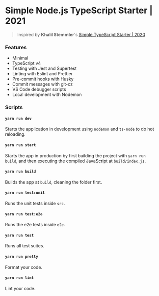 # Simple Node.js TypeScript Starter | 2021

> Inspired by **Khalil Stemmler**'s [Simple TypeScript Starter | 2020](https://github.com/stemmlerjs/simple-typescript-starter)

### Features

- Minimal
- TypeScript v4
- Testing with Jest and Supertest
- Linting with Eslint and Prettier
- Pre-commit hooks with Husky
- Commit messages with git-cz
- VS Code debugger scripts
- Local development with Nodemon

### Scripts

#### `yarn run dev`

Starts the application in development using `nodemon` and `ts-node` to do hot reloading.

#### `yarn run start`

Starts the app in production by first building the project with `yarn run build`, and then executing the compiled JavaScript at `build/index.js`.

#### `yarn run build`

Builds the app at `build`, cleaning the folder first.

#### `yarn run test:unit`

Runs the unit tests inside `src`.

#### `yarn run test:e2e`

Runs the e2e tests inside `e2e`.

#### `yarn run test`

Runs all test suites.

#### `yarn run pretty`

Format your code.

#### `yarn run lint`

Lint your code.
